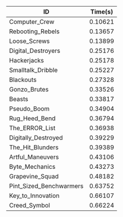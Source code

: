 |ID|Time(s)|
|-|-|
|Computer_Crew|0.10621|
|Rebooting_Rebels|0.13657|
|Loose_Screws|0.13899|
|Digital_Destroyers|0.25176|
|Hackerjacks|0.25178|
|Smalltalk_Dribble|0.25227|
|Blackouts|0.27328|
|Gonzo_Brutes|0.33526|
|Beasts|0.33817|
|Pseudo_Boom|0.34904|
|Rug_Heed_Bend|0.36794|
|The_ERROR_List|0.36938|
|Digitally_Destroyed|0.39229|
|The_Hit_Blunders|0.39389|
|Artful_Maneuvers|0.43106|
|Byte_Mechanics|0.43273|
|Grapevine_Squad|0.48182|
|Pint_Sized_Benchwarmers|0.63752|
|Key_to_Innovation|0.66107|
|Creed_Symbol|0.66224|
